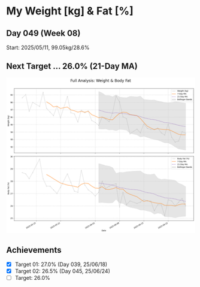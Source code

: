 # My Weight [kg] & Fat [%]

## Day 049 (Week 08)

Start: 2025/05/11, 99.05kg/28.6%

## Next Target ... 26.0% (21-Day MA)

![Weight Trend](weight_graph.png)

## Achievements
- [X] Target 01: 27.0% (Day 039, 25/06/18)
- [X] Target 02: 26.5% (Day 045, 25/06/24)
- [ ] Target: 26.0%
